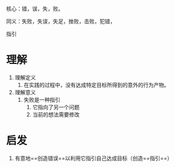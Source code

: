 
核心：错，误，失，败。

同义：失败，失误，失足，挫败，击败，犯错，

指引

# 理解
1. 理解定义
	1. 在实践的过程中，没有达成特定目标所得到的意外的行为产物。
2. 理解意义
	1. 失败是一种指引
		1. 它指向了另一个问题
		2. 当前的想法需要修改
# 启发
1. 有意地==创造错误==以利用它指引自己达成目标（创造==指引==）